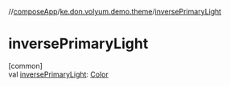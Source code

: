 //[composeApp](../../index.md)/[ke.don.volyum.demo.theme](index.md)/[inversePrimaryLight](inverse-primary-light.md)

# inversePrimaryLight

[common]\
val [inversePrimaryLight](inverse-primary-light.md): [Color](https://developer.android.com/reference/kotlin/androidx/compose/ui/graphics/Color.html)